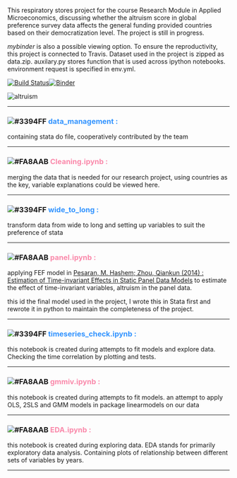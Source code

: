 This respiratory stores project for the course Research Module in Applied Microeconomics, discussing whether the altruism score in global preference survey data affects the general funding provided countries based on their democratization level. The project is still in progress. 

_mybinder_ is also a possible viewing option. To ensure the reproductivity, this project is connected to Travis. Dataset used in the project is zipped as data.zip. auxilary.py stores function that is used across ipython notebooks. environment request is specified in env.yml. 

 <!-- it could also be downloaded at [here.](https://drive.google.com/drive/folders/1MG2aVRWMfzrvAibqx-r2NlfRDPcZ9Bc-?usp=sharing)  -->


[![Build Status](https://travis-ci.com/amanda8412383/research-module.svg?branch=main)](https://travis-ci.com/amanda8412383/research-module)[![Binder](https://mybinder.org/badge_logo.svg)](https://mybinder.org/v2/gh/amanda8412383/research-module/HEAD)

![altruism](https://user-images.githubusercontent.com/34471768/102538859-29382f80-40ad-11eb-8d82-8d365f7fdbbb.png)

---
[#3394FF]: https://via.placeholder.com/15/3394FF/000000?text=+
 
### ![#3394FF](https://via.placeholder.com/15/3394FF/000000?text=+) <span style="color:#3394FF">**data_management :**</span> 
containing stata do file, cooperatively contributed by the team


---
 
### ![#FA8AAB](https://via.placeholder.com/15/FA8AAB/000000?text=+) <span style="color:#FA8AAB">**Cleaning.ipynb :**</span> 
merging the data that is needed for our research project, using countries as the key, variable explanations could be viewed here.  

---
 
### ![#3394FF](https://via.placeholder.com/15/3394FF/000000?text=+) <span style="color:#3394FF">**wide_to_long :**</span> 
 transform data from wide to long and setting up variables to suit the preference of stata

---

### ![#FA8AAB](https://via.placeholder.com/15/FA8AAB/000000?text=+) <span style="color:#FA8AAB">**panel.ipynb :**</span> 
applying FEF model in [Pesaran, M. Hashem; Zhou, Qiankun (2014) : Estimation of Time-invariant Effects in Static Panel Data Models](https://papers.ssrn.com/sol3/papers.cfm?abstract_id=2493312) to estimate the effect of time-invariant variables, altruism in the panel data.

this id the final model used in the project, I wrote this in Stata first and rewrote it in python to maintain the completeness of the project.


--- 
 
### ![#3394FF](https://via.placeholder.com/15/3394FF/000000?text=+) <span style="color:#3394FF">**timeseries_check.ipynb :**</span> 
this notebook is created during attempts to fit models and explore data. Checking the time correlation by plotting and tests.

---

 
### ![#FA8AAB](https://via.placeholder.com/15/FA8AAB/000000?text=+) <span style="color:#FA8AAB">**gmmiv.ipynb :**</span> 
this notebook is created during attempts to fit models. an attempt to apply OLS, 2SLS and GMM models in package linearmodels on our data

---

### ![#FA8AAB](https://via.placeholder.com/15/FA8AAB/000000?text=+) <span style="color:#FA8AAB">**EDA.ipynb :**</span> 
this notebook is created during exploring data. EDA stands for primarily exploratory data analysis. Containing plots of relationship between different sets of variables by years.

---
